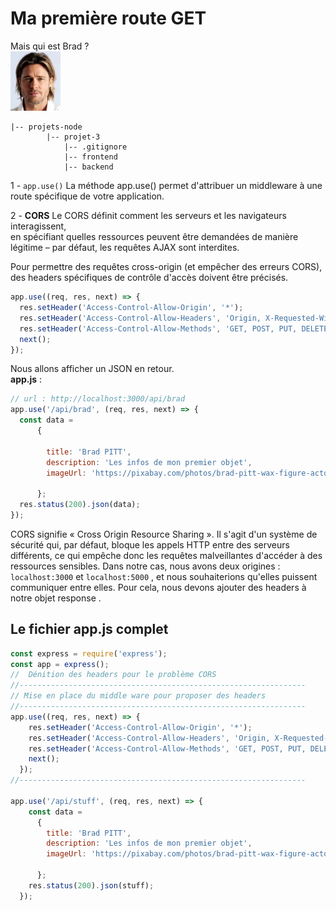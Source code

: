# Ma première route GET
Mais qui est Brad ?  
<img src="../img/brad.webp" width="80">
```
|-- projets-node
        |-- projet-3
            |-- .gitignore
            |-- frontend
            |-- backend
```
1 - <code>app.use()</code>
La méthode app.use() permet d'attribuer un middleware à une route spécifique de votre application.

2 - **CORS**
Le CORS définit comment les serveurs et les navigateurs interagissent,  
 en spécifiant quelles ressources peuvent être demandées de manière légitime – par défaut, les requêtes AJAX sont interdites.

Pour permettre des requêtes cross-origin (et empêcher des erreurs CORS), des headers spécifiques de contrôle d'accès doivent être précisés.


```js
app.use((req, res, next) => {
  res.setHeader('Access-Control-Allow-Origin', '*');
  res.setHeader('Access-Control-Allow-Headers', 'Origin, X-Requested-With, Content, Accept, Content-Type, Authorization');
  res.setHeader('Access-Control-Allow-Methods', 'GET, POST, PUT, DELETE, PATCH, OPTIONS');
  next();
});
```
Nous allons afficher un JSON en retour.  
**app.js** :
```js
// url : http://localhost:3000/api/brad
app.use('/api/brad', (req, res, next) => {
  const data = 
      {
       
        title: 'Brad PITT',
        description: 'Les infos de mon premier objet',
        imageUrl: 'https://pixabay.com/photos/brad-pitt-wax-figure-actor-artist-164880/',
       
      };
  res.status(200).json(data);
});
```

CORS signifie « Cross Origin Resource Sharing ». Il s'agit d'un système de sécurité qui, par défaut, bloque les appels HTTP entre des serveurs différents, ce qui empêche donc les requêtes malveillantes d'accéder à des ressources sensibles. Dans notre cas, nous avons deux origines : <code>localhost:3000</code> et <code>localhost:5000</code> , et nous souhaiterions qu'elles puissent communiquer entre elles. Pour cela, nous devons ajouter des headers à notre objet  response .


## Le fichier app.js complet
```js
const express = require('express');
const app = express();
//  Dénition des headers pour le problème CORS
//----------------------------------------------------------------
// Mise en place du middle ware pour proposer des headers
//----------------------------------------------------------------
app.use((req, res, next) => {
    res.setHeader('Access-Control-Allow-Origin', '*');
    res.setHeader('Access-Control-Allow-Headers', 'Origin, X-Requested-With, Content, Accept, Content-Type, Authorization');
    res.setHeader('Access-Control-Allow-Methods', 'GET, POST, PUT, DELETE, PATCH, OPTIONS');
    next();
  });
//----------------------------------------------------------------

app.use('/api/stuff', (req, res, next) => {
    const data = 
      {
        title: 'Brad PITT',
        description: 'Les infos de mon premier objet',
        imageUrl: 'https://pixabay.com/photos/brad-pitt-wax-figure-actor-artist-164880/',
       
      };
    res.status(200).json(stuff);
  });
```